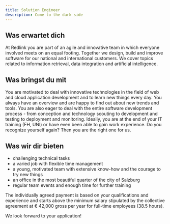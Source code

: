 ```yaml
---
title: Solution Engineer
description: Come to the dark side 
---
```

## Was erwartet dich
At Redlink you are part of an agile and innovative team in which everyone involved meets on an equal footing. Together we design, build and improve software for our national and international customers. We cover topics related to information retrieval, data integration and artificial intelligence.
## Was bringst du mit
You are motivated to deal with innovative technologies in the field of web and cloud application development and to learn new things every day. You always have an overview and are happy to find out about new trends and tools. You are also eager to deal with the entire software development process - from conception and technology scouting to development and testing to deployment and monitoring. Ideally, you are at the end of your IT training (FH, UNI) or have even been able to gain work experience. Do you recognize yourself again? Then you are the right one for us.
## Was wir dir bieten
* challenging technical tasks
* a varied job with flexible time management
* a young, motivated team with extensive know-how and the courage to try new things
* an office in the most beautiful quarter of the city of Salzburg
* regular team events and enough time for further training

The individually agreed payment is based on your qualifications and experience and starts above the minimum salary stipulated by the collective agreement at € 42,000 gross per year for full-time employees (38.5 hours).

We look forward to your application!
